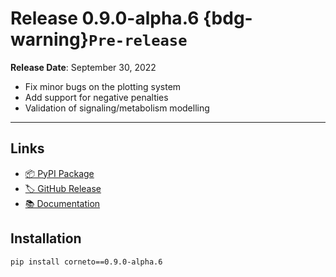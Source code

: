 # Release 0.9.0-alpha.6 {bdg-warning}`Pre-release`

**Release Date**: September 30, 2022

- Fix minor bugs on the plotting system
- Add support for negative penalties
- Validation of signaling/metabolism modelling

---

## Links

- [📦 PyPI Package](https://pypi.org/project/corneto/0.9.0-alpha.6/)
- [🏷️ GitHub Release](https://github.com/saezlab/corneto/releases/tag/0.9.0-alpha.6)
- [📚 Documentation](https://saezlab.github.io/corneto/)

## Installation

```bash
pip install corneto==0.9.0-alpha.6
```
